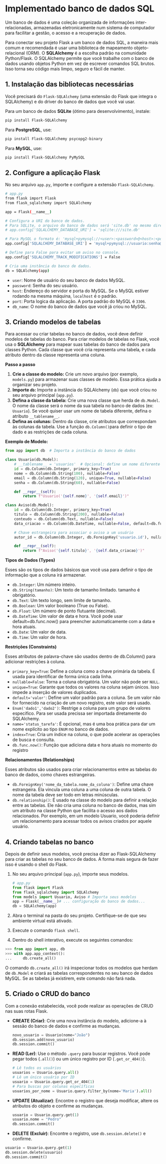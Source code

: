 # Implementado banco de dados SQL

Um banco de dados é uma coleção organizada de informações inter-relacionadas, armazenadas eletronicamente num sistema de computador para facilitar a gestão, o acesso e a recuperação de dados.

Para conectar seu projeto Flask a um banco de dados SQL, a maneira mais comum e recomendada é usar uma biblioteca de mapeamento objeto-relacional (ORM). O **SQLAlchemy** é a escolha padrão na comunidade Python/Flask. O SQLAlchemy permite que você trabalhe com o banco de dados usando objetos Python em vez de escrever comandos SQL brutos. Isso torna seu código mais limpo, seguro e fácil de manter.

## 1. Instalação das bibliotecas necessárias

Você precisará do `Flask-SQLAlchemy` (uma extensão do Flask que integra o SQLAlchemy) e do driver do banco de dados que você vai usar.

Para um banco de dados **SQLite** (ótimo para desenvolvimento), instale:

```bash
pip install Flask-SQLAlchemy
```

Para **PostgreSQL**, use:

```bash
pip install Flask-SQLAlchemy psycopg2-binary
```

Para **MySQL**, use:

```bash
pip install Flask-SQLAlchemy PyMySQL
```

## 2.  Configure a aplicação Flask

No seu arquivo `app.py`, importe e configure a extensão `Flask-SQLAlchemy`.

```bash
# app.py
from flask import Flask
from flask_sqlalchemy import SQLAlchemy

app = Flask(__name__)

# Configura a URI do banco de dados.
# Para SQLite, o arquivo do banco de dados será 'site.db' no mesmo diretório.
# app.config['SQLALCHEMY_DATABASE_URI'] = 'sqlite:///site.db'

# Para MySQL o formato é: 'mysql+pymysql://<user>:<password>@<host>:<port>/<db_name>'
app.config['SQLALCHEMY_DATABASE_URI'] = 'mysql+pymysql://usuario:senha@localhost:3306/nome_do_banco'

# Define para False para evitar um aviso no console.
app.config['SQLALCHEMY_TRACK_MODIFICATIONS'] = False

# Cria uma instância do banco de dados.
db = SQLAlchemy(app)
```

- `user`: Nome de usuário do seu banco de dados MySQL.
- `password`: Senha do seu usuário.
- `host`: Endereço do servidor e porta do MySQL. Se o MySQL estiver rodando na mesma máquina, `localhost` é o padrão.
- `port`: Porta logica da aplicação. A porta padrão do MySQL é `3306`.
- `db_name`: O nome do banco de dados que você já criou no MySQL.

## 3. Criando modelos de tabelas

Para acessar ou criar tabelas no banco de dados, você deve definir modelos de tabelas do banco. Para criar modelos de tabelas no Flask, você usa o **SQLAlchemy** para mapear suas tabelas do banco de dados para classes Python. Cada classe que você cria representa uma tabela, e cada atributo dentro da classe representa uma coluna.

**Passo a passo**

1. **Crie a classe do modelo:** Crie um novo arquivo (por exemplo, `models.py`) para armazenar suas classes de modelo. Essa prática ajuda a organizar seu projeto.
2. **Importe `db`:** Importe a instância do SQLAlchemy (`db`) que você criou no seu arquivo principal (`app.py`).
3. **Defina a classe da tabela:** Crie uma nova classe que herda de `db.Model`. O nome da classe será o nome da sua tabela no banco de dados (ex: `Usuario`). Se você quiser usar um nome de tabela diferente, defina o atributo `__tablename__`.
4. **Defina as colunas:** Dentro da classe, crie atributos que correspondam às colunas da tabela. Use a função `db.Column()`para definir o tipo de dado e as restrições de cada coluna.

**Exemplo de Modelo:**

```python
from app import db  # Importa a instância do banco de dados

class Usuario(db.Model):
    # __tablename__ = 'usuarios'  # Opcional: define um nome diferente para a tabela
    id = db.Column(db.Integer, primary_key=True)
    nome = db.Column(db.String(100), nullable=False)
    email = db.Column(db.String(120), unique=True, nullable=False)
    senha = db.Column(db.String(60), nullable=False)

    def __repr__(self):
        return f"Usuario('{self.nome}', '{self.email}')"

class Aviso(db.Model):
    id = db.Column(db.Integer, primary_key=True)
    titulo = db.Column(db.String(200), nullable=False)
    conteudo = db.Column(db.Text, nullable=False)
    data_criacao = db.Column(db.DateTime, nullable=False, default=db.func.now())

    # Chave estrangeira para associar o aviso a um usuário
    autor_id = db.Column(db.Integer, db.ForeignKey('usuario.id'), nullable=False)

    def __repr__(self):
        return f"Aviso('{self.titulo}', '{self.data_criacao}')"
```

**Tipos de Dados (Types)**

Esses são os tipos de dados básicos que você usa para definir o tipo de informação que a coluna irá armazenar.

- ```db.Integer```: Um número inteiro.
- ```db.String(tamanho)```: Um texto de tamanho limitado. tamanho é obrigatório.
- ```db.Text```: Um texto longo, sem limite de tamanho.
- ```db.Boolean```: Um valor booleano (True ou False).
- ```db.Float```: Um número de ponto flutuante (decimal).
- ```db.DateTime```: Um valor de data e hora. Você pode usar default=db.func.now() para preencher automaticamente com a data e hora atuais.
- ```db.Date```: Um valor de data.
- ```db.Time```: Um valor de hora.
  
**Restrições (Constraints)**

Esses atributos de palavra-chave são usados dentro de db.Column() para adicionar restrições à coluna.
- ```primary_key=True```: Define a coluna como a chave primária da tabela. É usada para identificar de forma única cada linha.
- ```nullable=False```: Torna a coluna obrigatória. Um valor não pode ser ```NULL```.
- ```unique=True```: Garante que todos os valores na coluna sejam únicos. Isso impede a inserção de valores duplicados.
- ```default='valor'```: Define um valor padrão para a coluna. Se um valor não for fornecido na criação de um novo registro, este valor será usado.
- ```Enum('dado1','dado2')```: Restrige a coluna para um grupo de valores especifico. Para ser usada precissa ser importada diretamente do SQLAlchemy.
- ```name='status_tarefa'```: É opcional, mas é uma boa prática para dar um nome explícito ao tipo ```ENUM``` no banco de dados.
- ```index=True```: Cria um índice na coluna, o que pode acelerar as operações de busca e consulta.
- ```db.func.now()```: Função que adiciona data e hora atuais no momento do registro

**Relacionamentos (Relationships)**

Esses atributos são usados para criar relacionamentos entre as tabelas do banco de dados, como chaves estrangeiras.

- ```db.ForeignKey('nome_da_tabela.nome_da_coluna')```: Define uma chave estrangeira. Ela vincula uma coluna a uma coluna de outra tabela. O nome da tabela deve ser todo em letras minúsculas.
- ```db.relationship()```: É usado na classe do modelo para definir a relação entre as tabelas. Ele não cria uma coluna no banco de dados, mas sim um atributo na classe Python que facilita o acesso aos dados relacionados. Por exemplo, em um modelo Usuario, você poderia definir um relacionamento para acessar todos os avisos criados por aquele usuário.

## 4. Criando tabelas no banco

Depois de definir seus modelos, você precisa dizer ao Flask-SQLAlchemy para criar as tabelas no seu banco de dados. A forma mais segura de fazer isso é usando o shell do Flask.

1. No seu arquivo principal (`app.py`), importe seus modelos.
    
    ```python
    # app.py
    from flask import Flask
    from flask_sqlalchemy import SQLAlchemy
    from models import Usuario, Aviso # Importa seus modelos
    app = Flask(__name__)# ... configuração do banco de dados...
    db = SQLAlchemy(app)
    ```
    
2. Abra o terminal na pasta do seu projeto. Certifique-se de que seu ambiente virtual está ativado.
3. Execute o comando `flask shell`.
4. Dentro do shell interativo, execute os seguintes comandos:

```python
>>> from app import app, db
>>> with app.app_context():
...     db.create_all()
```

O comando `db.create_all()` irá inspecionar todos os modelos que herdam de `db.Model` e criará as tabelas correspondentes no seu banco de dados MySQL. Se as tabelas já existirem, este comando não fará nada.

## 5. Criado o CRUD do banco

Com a conexão estabelecida, você pode realizar as operações de CRUD nas suas rotas Flask.

- **CREATE (Criar)**: Crie uma nova instância do modelo, adicione-a à sessão do banco de dados e confirme as mudanças.
    
    ```python
    novo_usuario = Usuario(nome="João")
    db.session.add(novo_usuario)
    db.session.commit()
    ```
    
- **READ (Ler)**: Use o método `.query` para buscar registros. Você pode pegar todos (`.all()`) ou um único registro por ID (`.get_or_404()`).
    
    ```python
    # Lê todos os usuários
    usuarios = Usuario.query.all()
    # Lê um único usuário por ID
    usuario = Usuario.query.get_or_404(1)
    # Para buscas por colunas específicas
    usuarios_por_nome = Usuario.query.filter_by(nome='Maria').all()
    ```
    
- **UPDATE (Atualizar)**: Encontre o registro que deseja modificar, altere os atributos do objeto e confirme as mudanças.
    
    ```python
    usuario = Usuario.query.get(1)
    usuario.nome = "Pedro"
    db.session.commit()
    ```
    
- **DELETE (Excluir)**: Encontre o registro, use `db.session.delete()` e confirme.
```python
usuario = Usuario.query.get(1)
db.session.delete(usuario)
db.session.commit()
```

